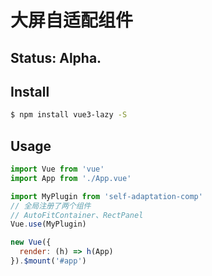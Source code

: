 # 大屏自适配组件

## Status: Alpha.

## Install

```bash
$ npm install vue3-lazy -S
```

## Usage

```js
import Vue from 'vue'
import App from './App.vue'

import MyPlugin from 'self-adaptation-comp'
// 全局注册了两个组件
// AutoFitContainer、RectPanel
Vue.use(MyPlugin)

new Vue({
  render: (h) => h(App)
}).$mount('#app')
```
